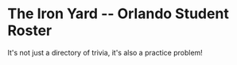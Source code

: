 # The Iron Yard -- Orlando Student Roster

It's not just a directory of trivia, it's also a practice problem!
